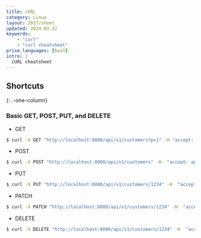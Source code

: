 ```yaml
---
title: cURL
category: Linux
layout: 2017/sheet
updated: 2024-03-22
keywords:
    - "curl"
    - "curl cheatsheet"
prism_languages: [bash]
intro: |
  cURL cheatsheet
---
```


Shortcuts
---------
{: .-one-column}

### Basic GET, POST, PUT, and DELETE

- GET

```bash
$ curl -X GET "http://localhost:8080/api/v1/customers?p=1" -H "accept: application/json"
```

- POST

```bash
$ curl -X POST "http://localhost:8080/api/v1/customers" -H  "accept: application/json" -H  "Content-Type: application/json" -d "{\"customer\":{\"firstName\":\"John\",\"lastName\":\"Doe\"},\"registration\":\"2024-03-20 10:30\"}"
```

- PUT

```bash
$ curl -X PUT "http://localhost:8080/api/v1/customers/1234" -H  "accept: application/json" -H  "Content-Type: application/json" -d "{\"customer\":{\"firstName\":\"John\",\"lastName\":\"Doe\"},\"registration\":\"2023-03-20 10:20\"}"
```

- PATCH

```bash
$ curl -X PATCH "http://localhost:8080/api/v1/customers/1234" -H  "accept: application/json" -H  "Content-Type: application/json" -d "{\"customerFirstName\":\"John\",\"customerLastName\":\"Doe\"}"
```

- DELETE

```bash
$ curl -X DELETE "http://localhost:8080/api/v1/customers/1234" -H  "accept: */*"```
